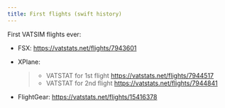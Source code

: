 ```yaml
---
title: First flights (swift history)
---
```


First VATSIM flights ever:

-   FSX: <https://vatstats.net/flights/7943601>

-   XPlane:

    > -   VATSTAT for 1st flight <https://vatstats.net/flights/7944517>
    > -   VATSTAT for 2nd flight <https://vatstats.net/flights/7944841>

-   FlightGear: <https://vatstats.net/flights/15416378>
